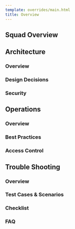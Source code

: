 ```yaml
---
template: overrides/main.html
title: Overview
---
```


##  Squad Overview

## Architecture
### Overview

### Design Decisions

### Security 

## Operations
### Overview

### Best Practices

### Access Control 

##  Trouble Shooting
### Overview

### Test Cases & Scenarios

### Checklist

### FAQ


